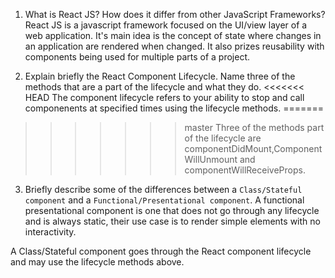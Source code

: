 1. What is React JS? How does it differ from other JavaScript Frameworks?
React JS is a javascript framework focused on the UI/view layer of a web application. It's main idea is the concept of state where changes in an application are rendered when changed. It also prizes reusability with components being used for multiple parts of a project.

2. Explain briefly the React Component Lifecycle. Name three of the methods that are a part of the lifecycle and what they do.
<<<<<<< HEAD
The component lifecycle refers to your ability to stop and call componenents at specified times using the lifecycle methods.
=======

>>>>>>> master
Three of the methods part of the lifecycle are componentDidMount,ComponentWillUnmount and componentWillReceiveProps.

3. Briefly describe some of the differences between a `Class/Stateful component` and a `Functional/Presentational component`.
A functional presentational component is one that does not go through any lifecycle and is always static, their use case is to render simple elements with no interactivity. 

A Class/Stateful component goes through the React component lifecycle and may use the lifecycle methods above. 